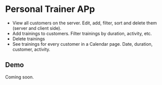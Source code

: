# Personal Trainer APp

- View all customers on the server. Edit, add, filter, sort and delete them (server and client side).
- Add trainings to customers. Filter trainings by duration, activity, etc.
- Delete trainings
- See trainings for every customer in a Calendar page. Date, duration, customer, activity. 



## Demo

Coming soon. 

